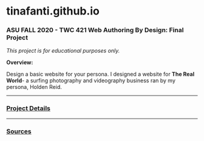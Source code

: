 # tinafanti.github.io
### ASU FALL 2020 - TWC 421 Web Authoring By Design: Final Project
*This project is for educational purposes only.*

**Overview:** 

Design a basic website for your persona. I designed a website for **The Real World**- a surfing photography and videography business ran by my persona, Holden Reid.


***

### [Project Details](https://github.com/tinafanti/tinafanti.github.io/wiki)

***

### [Sources](https://github.com/tinafanti/tinafanti.github.io/wiki/Sources)

